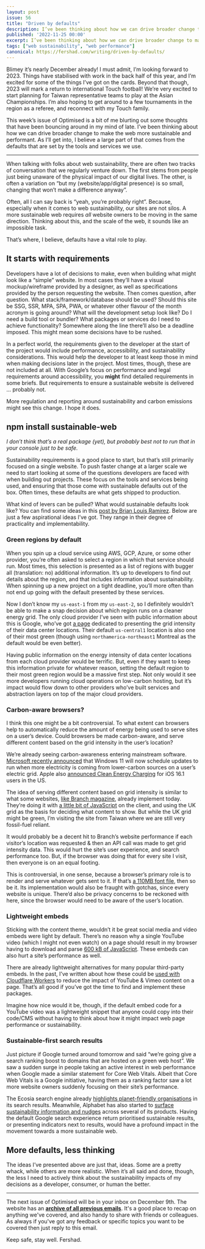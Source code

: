 ```yaml
---
layout: post
issue: 56
title: "Driven by defaults"
description: I’ve been thinking about how we can drive broader change to make the web more sustainable and performant. As I’ll get into, I believe a large part of that comes from the defaults set by the tools and services we use.
published: '2022-11-25 00:00'
excerpt: I’ve been thinking about how we can drive broader change to make the web more sustainable and performant. As I’ll get into, I believe a large part of that comes from the defaults set by the tools and services we use.
tags: ["web sustainability", "web performance"]
canonical: https://fershad.com/writing/driven-by-defaults/
---
```


Blimey it’s nearly December already! I must admit, I’m looking forward to 2023. Things have stabilised with work in the back half of this year, and I’m excited for some of the things I’ve got on the cards. Beyond that though, 2023 will mark a return to international Touch football! We’re very excited to start planning for Taiwan representative teams to play at the Asian Championships. I’m also hoping to get around to a few tournaments in the region as a referee, and reconnect with my Touch family.

This week’s issue of Optimised is a bit of me blurting out some thoughts that have been bouncing around in my mind of late. I’ve been thinking about how we can drive broader change to make the web more sustainable and performant. As I’ll get into, I believe a large part of that comes from the defaults that are set by the tools and services we use.

<!-- # Driven by defaults -->
***

When talking with folks about web sustainability, there are often two tracks of conversation that we regularly venture down. The first stems from people just being unaware of the physical impact of our digital lives. The other, is often a variation on “but my (website/app/digital presence) is so small, changing that won’t make a difference anyway”.

Often, all I can say back is “yeah, you’re probably right”. Because, especially when it comes to web sustainability, our sites are not silos. A more sustainable web requires *all* website owners to be moving in the same direction. Thinking about this, and the scale of the web, it sounds like an impossible task.

That’s where, I believe, defaults have a vital role to play.

## It starts with requirements

Developers have a lot of decisions to make, even when building what might look like a “simple” website. In most cases they’ll have a visual mockup/wireframe provided by a designer, as well as specifications provided by the person requesting the website. Then comes question, after question. What stack/framework/database should be used? Should this site be SSG, SSR, MPA, SPA, PWA, or whatever other flavour of the month acronym is going around? What will the development setup look like? Do I need a build tool or bundler? What packages or services do I need to achieve functionality?  Somewhere along the line there’ll also be a deadline imposed. This might mean some decisions have to be rushed.

In a perfect world, the requirements given to the developer at the start of the project would include performance, accessibility, and sustainability considerations. This would help the developer to at least keep those in mind when making decisions later in the project. Most times, though, these are not included at all. With Google’s focus on performance and legal requirements around accessibility, you ******might****** find detailed requirements in some briefs. But requirements to ensure a sustainable website is delivered … probably not.

More regulation and reporting around sustainability and carbon emissions might see this change. I hope it does.

## npm install sustainable-web

*I don’t think that’s a real package (yet), but probably best not to run that in your console just to be safe.*

Sustainability requirements is a good place to start, but that’s still primarily focused on a single website. To push faster change at a larger scale we need to start looking at some of the questions developers are faced with when building out projects. These focus on the tools and services being used, and ensuring that those come with sustainable defaults out of the box. Often times, these defaults are what gets shipped to production.

What kind of levers can be pulled? What would sustainable defaults look like? You can find some ideas in this [post by Brian Louis Ramirez](https://screenspan.net/blog/green-by-default/). Below are just a few aspirational ideas I’ve got. They range in their degree of practicality and implementability.

### Green regions by default

When you spin up a cloud service using AWS, GCP, Azure, or some other provider, you’re often asked to select a region in which that service should run. Most times, this selection is presented as a list of regions with bugger all (translation: no) additional information. It’s up to developers to find out details about the region, and that includes information about sustainability. When spinning up a new project on a tight deadline, you’ll more often than not end up going with the default presented by these services.

Now I don’t know my `us-east-1` from my `us-east-2`, so I definitely wouldn’t be able to make a snap decision about which region runs on a cleaner energy grid. The only cloud provider I’ve seen with public information about this is Google, who’ve got [a page](https://cloud.google.com/sustainability/region-carbon) dedicated to presenting the grid intensity of their data center locations. Their default `us-central1` location is also one of their most green (though using `northamerica-northeast1` Montreal as the default would be even better).

Having public information on the energy intensity of data center locations from each cloud provider would be terrific. But, even if they want to keep this information private for whatever reason, setting the default region to their most green region would be a massive first step. Not only would it see more developers running cloud operations on low-carbon hosting, but it’s impact would flow down to other providers who’ve built services and abstraction layers on top of the major cloud providers.

### Carbon-aware browsers?

I think this one might be a bit controversial. To what extent can browsers help to automatically reduce the amount of energy being used to serve sites on a user’s device. Could browsers be made carbon-aware, and serve different content based on the grid intensity in the user’s location?

We’re already seeing carbon-awareness entering mainstream software. [Microsoft recently announced](https://support.microsoft.com/en-us/windows/windows-update-is-now-carbon-aware-a53f39bc-5531-4bb1-9e78-db38d7a6df20) that Windows 11 will now schedule updates to run when more electricity is coming from lower-carbon sources on a user’s electric grid. Apple also [announced Clean Energy Charging](https://support.apple.com/en-us/HT213323) for iOS 16.1 users in the US.

The idea of serving different content based on grid intensity is similar to what some websites, [like Branch magazine](https://branch.climateaction.tech/issues/issue-1/designing-branch-sustainable-interaction-design-principles/), already implement today. They’re doing it with [a little bit of JavaScript](https://github.com/climateaction-tech/branch-theme/blob/master/js/gridintensity.browser.min.js) on the client, and using the UK grid as the basis for deciding what content to show. But while the UK grid might be green, I’m visiting the site from Taiwan where we are still very fossil-fuel reliant.

It would probably be a decent hit to Branch’s website performance if each visitor’s location was requested & then an API call was made to get grid intensity data. This would hurt the site’s user experience, and search performance too. But, if the browser was doing that for every site I visit, then everyone is on an equal footing.

This is controversial, in one sense, because a browser’s primary role is to render and serve whatever gets sent to it. If that’s [a 110MB font file](https://almanac.httparchive.org/en/2022/page-weight#other-assets), then so be it. Its implementation would also be fraught with gotchas, since every website is unique. There’d also be privacy concerns to be reckoned with here, since the browser would need to be aware of the user’s location.

### Lightweight embeds

Sticking with the content theme, wouldn’t it be great social media and video embeds were light by default. There’s no reason why a single YouTube video (which I might not even watch) on a page should result in my browser having to download and parse [600 kB of JavaScript](https://www.smashingmagazine.com/2022/02/reducing-web-carbon-footprint-optimizing-social-media-embeds/#youtube). These embeds can also hurt a site’s performance as well.

There are already lightweight alternatives for many popular third-party embeds. In the past, I’ve written about how these could be [used with Cloudflare Workers](https://fershad.com/writing/youtube-facades-with-cloudflare-workers/) to reduce the impact of YouTube & Vimeo content on a page. That’s all good if you’ve got the time to find and implement these packages.

Imagine how nice would it be, though, if the default embed code for a YouTube video was a lightweight snippet that anyone could copy into their code/CMS without having to think about how it might impact web page performance or sustainability.

### Sustainable-first search results

Just picture if Google turned around tomorrow and said “we’re going give a search ranking boost to domains that are hosted on a green web host”. We saw a sudden surge in people taking an active interest in web performance when Google made a similar statement for Core Web Vitals. Albeit that Core Web Vitals is a Google initiative, having them as a ranking factor saw a lot more website owners suddenly focusing on their site’s performance.

The Ecosia search engine already [highlights planet-friendly organisations](https://blog.ecosia.org/green-search/) in its search results. Meanwhile, Alphabet has also started to [surface sustainability information and nudges](https://blog.google/outreach-initiatives/sustainability/sustainability-2021/) across several of its products. Having the default Google search experience return prioritised sustainable results, or presenting indicators next to results, would have a profound impact in the movement towards a more sustainable web.

## More defaults, less thinking

The ideas I’ve presented above are just that, ideas. Some are a pretty whack, while others are more realistic. When it’s all said and done, though, the less I need to actively think about the sustainability impacts of my decisions as a developer, consumer, or human the better.

***

The next issue of Optimised will be in your inbox on December 9th. The website has an **[archive of all previous emails](https://optimised.email/)**. It's a good place to recap on anything we've covered, and also handy to share with friends or colleagues. As always if you've got any feedback or specific topics you want to be covered then just reply to this email.

Keep safe, stay well.
Fershad.
